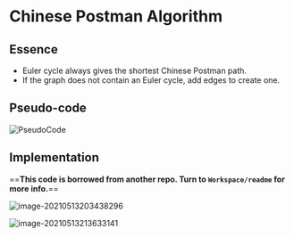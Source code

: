 # Chinese Postman Algorithm

## Essence

-   Euler cycle always gives the shortest Chinese Postman path.
-   If the graph does not contain an Euler cycle, add edges to create one.

## Pseudo-code

![PseudoCode](http://jacklovespictures.oss-cn-beijing.aliyuncs.com/2021-05-13-135641.png)

## Implementation

==**This code is borrowed from another repo. Turn to `Workspace/readme` for more info.**==

![image-20210513203438296](http://jacklovespictures.oss-cn-beijing.aliyuncs.com/2021-05-13-133654.png)

![image-20210513213633141](http://jacklovespictures.oss-cn-beijing.aliyuncs.com/2021-05-13-133633.png)

### 